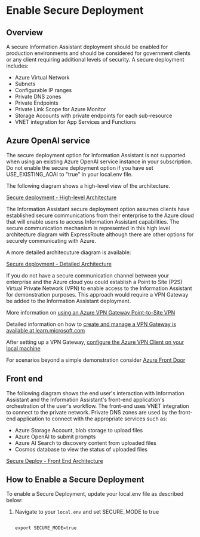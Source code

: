 # Enable Secure Deployment
 
## Overview

A secure Information Assistant deployment should be enabled for production environments and should be considered for government clients or any client requiring additional levels of security. A secure deployment includes:

* Azure Virtual Network
* Subnets
* Configurable IP ranges
* Private DNS zones
* Private Endpoints
* Private Link Scope for Azure Monitor
* Storage Accounts with private endpoints for each sub-resource
* VNET integration for App Services and Functions

## Azure OpenAI service

The secure deployment option for Information Assistant is not supported when using an existing Azure OpenAI service instance in your subscription. Do not enable the secure deployment option if you have set USE_EXISTING_AOAI to "true" in your local.env file.

The following diagram shows a high-level view of the architecture.

[Secure deployment - High-level Architecture](../images/secure-deployment-high-level-architecture.png)

The Information Assistant secure deployment option assumes clients have established secure communications from their enterprise to the Azure cloud that will enable users to access Information Assistant capabilities. The secure communication mechanism is represented in this high level architecture diagram with ExpressRoute although there are other options for securely communicating with Azure.

A more detailed architecuture diagram is available: 

[Secure deployment - Detailed Architecture](../images/secure-deployment-detailed-architecture.png)

If you do not have a secure communication channel between your enterprise and the Azure cloud you could establish a Point to Site (P2S) Virtual Private Network (VPN) to enable access to the Information Assistant for demonstration purposes. This approach would require a VPN Gateway be added to the Information Assistant deployment.

More information on [using an Azure VPN Gateway Point-to-Site VPN](https://learn.microsoft.com/en-us/azure/vpn-gateway/work-remotely-support)


Detailed information on how to [create and manage a VPN Gateway is available at learn.microsoft.com](https://learn.microsoft.com/en-us/azure/vpn-gateway/tutorial-create-gateway-portal)

After setting up a VPN Gateway, [configure the Azure VPN Client on your local machine](https://learn.microsoft.com/en-us/azure/vpn-gateway/openvpn-azure-ad-client)

For scenarios beyond a simple demonstration consider [Azure Front Door](https://learn.microsoft.com/en-us/azure/frontdoor/)



## Front end

The following diagram shows the end user's interaction with Information Assistant and the Information Assistant's front-end application's orchestration of the user's workflow. The front-end uses VNET integration to connect to the private network. Private DNS zones are used by the front-end application to connect with the appropriate services such as:

* Azure Storage Account, blob storage to upload files
* Azure OpenAI to submit prompts
* Azure AI Search to discovery content from uploaded files
* Cosmos database to view the status of uploaded files


[Secure Deploy - Front End Architecture](../images/secure-deployment-front-end-architecture.png)


## How to Enable a Secure Deployment

To enable a Secure Deployment, update your local.env file as described below:

1. Navigate to your `local.env` and set SECURE_MODE to true

   ```

   export SECURE_MODE=true


